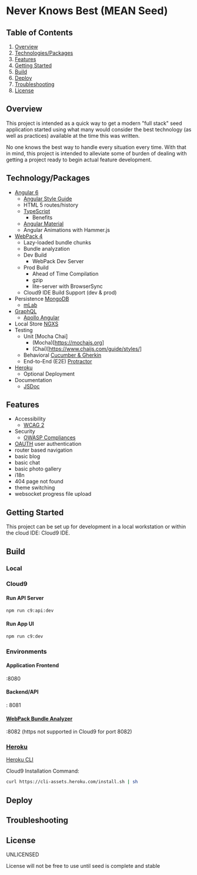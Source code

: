 # Never Knows Best (MEAN Seed)


## Table of Contents

1. [Overview](#overview)
2. [Technologies/Packages](#technology)
3. [Features](#features)
4. [Getting Started](#gettingstarted) 
5. [Build](#build)
6. [Deploy](#deploy)
7. [Troubleshooting](#troubleshooting) 
8. [License](#license)


## Overview <a name="overview"></a>
This project is intended as a quick way to get a modern "full stack" seed
application started using what many would consider the best technology 
(as well as practices) available at the time this was written.

No one knows the best way to handle every situation every time. With that in 
mind, this project is intended to alleviate some of burden of dealing with 
getting a project ready to begin actual feature development.


## Technology/Packages <a name="technology"></a>

* [Angular 6](https://angular.io/apim)
    * [Angular Style Guide](https://angular.io/guide/styleguide)
    * HTML 5 routes/history
    * [TypeScript](https://www.typescriptlang.org/docs/handbook/basic-types.html)
        * Benefits  
    * [Angular Material](https://material.angular.io/components/categories) 
    * Angular Animations with Hammer.js
* [WebPack 4](https://webpack.js.org/concepts/)
    * Lazy-loaded bundle chunks
    * Bundle analyzation
    * Dev Build
        * WebPack Dev Server
    * Prod Build
        * Ahead of Time Compilation
        * gzip
        * lite-server with BrowserSync
    * Cloud9 IDE Build Support (dev & prod) 
* Persistence [MongoDB](https://docs.mongodb.com/manual/)
    * [mLab](https://docs.mlab.com/) 
* [GraphQL](https://graphql.org/learn/)
    * [Apollo Angular](https://www.apollographql.com/docs/angular/)
* Local Store [NGXS](https://ngxs.gitbook.io/ngxs/api)
* Testing 
    * Unit [Mocha Chai]
        * (Mocha)[https://mochajs.org]
        * (Chai)[https://www.chaijs.com/guide/styles/]
    * Behavioral [Cucumber & Gherkin]()
    * End-to-End (E2E) [Protractor]()
* [Heroku](https://devcenter.heroku.com/categories/reference)
    * Optional Deployment
* Documentation
    * [JSDoc](http://usejsdoc.org/) 


## Features <a name="features"></a>

* Accessibility
    * [WCAG 2](https://www.w3.org/WAI/WCAG21/quickref/?versions=2.0)  
* Security
    * [OWASP Compliances](https://www.owasp.org/index.php/Code_Reviews_and_Compliance)
* [OAUTH](https://www.npmjs.com/package/oauth) user authentication 
* router based navigation
* basic blog
* basic chat
* basic photo gallery
* i18n
* 404 page not found
* theme switching
* websocket progress file upload


## Getting Started <a name="gettingstarted"></a>
This project can be set up for development in a local workstation or within
the cloud IDE: Cloud9 IDE.


## Build <a name="build"></a>
### Local

### Cloud9
#### Run API Server
``` bash
npm run c9:api:dev
```

#### Run App UI
``` bash
npm run c9:dev
```

### Environments
#### Application Frontend
<host>:8080

#### Backend/API
<host>: 8081

#### [WebPack Bundle Analyzer](https://github.com/webpack-contrib/webpack-bundle-analyzer)
<host>:8082 (https not supported in Cloud9 for port 8082)

### [Heroku](https://devcenter.heroku.com/categories/reference)
[Heroku CLI](https://devcenter.heroku.com/articles/heroku-cli#download-and-install)

Cloud9 Installation Command: 
``` bash
curl https://cli-assets.heroku.com/install.sh | sh
```

## Deploy <a name="deploy"></a>

## Troubleshooting <a name="troubleshooting"></a>

## License <a name="license"></a>
UNLICENSED

License will not be free to use until seed is complete and stable